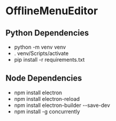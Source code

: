 # OfflineMenuEditor

## Python Dependencies

- python -m venv venv
- . venv/Scripts/activate
- pip install -r requirements.txt


## Node Dependencies

- npm install electron
- npm install electron-reload
- npm install electron-builder --save-dev
- npm install -g concurrently